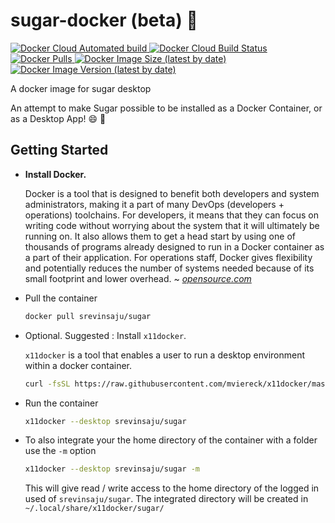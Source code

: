 # sugar-docker (beta) :whale:

[![Docker Cloud Automated build](https://img.shields.io/docker/cloud/automated/srevinsaju/sugar?logo=docker)
![Docker Cloud Build Status](https://img.shields.io/docker/cloud/build/srevinsaju/sugar)
![Docker Pulls](https://img.shields.io/docker/pulls/srevinsaju/sugar)
![Docker Image Size (latest by date)](https://img.shields.io/docker/image-size/srevinsaju/sugar?sort=date)
![Docker Image Version (latest by date)](https://img.shields.io/docker/v/srevinsaju/sugar)](https://hub.docker.com/r/srevinsaju/sugar)

A docker image for sugar desktop

An attempt to make Sugar possible to be installed as a Docker Container, or as a Desktop App! :smile: :whale:


## Getting Started

* **Install Docker.**
  
  Docker is a tool that is designed to benefit both developers and 
  system administrators, making it a part of many DevOps (developers + operations) 
  toolchains. For developers, it means that they can focus on writing code without 
  worrying about the system that it will ultimately be running on. It also allows 
  them to get a head start by using one of thousands of programs already designed to 
  run in a Docker container as a part of their application. For operations staff, Docker 
  gives flexibility and potentially reduces the number of systems needed because of 
  its small footprint and lower overhead.  ~ _[opensource.com](https://opensource.com/resources/what-docker)_
  
  
* Pull the container
  ```bash
  docker pull srevinsaju/sugar
  ```
  
* Optional. Suggested : Install `x11docker`.
  
  `x11docker` is a tool that enables a user to run a desktop environment within a docker container. 
  ```bash
  curl -fsSL https://raw.githubusercontent.com/mviereck/x11docker/master/x11docker | sudo bash -s -- --update
  ```

* Run the container
  
  ```bash
  x11docker --desktop srevinsaju/sugar
  ```
* To also integrate your the home directory of the container with a folder use the `-m` option
  ```bash
  x11docker --desktop srevinsaju/sugar -m
  ```
  
  This will give read / write access to the home directory of the logged in used of `srevinsaju/sugar`. The integrated directory will be 
  created in `~/.local/share/x11docker/sugar/`
  
  

  
  
  
  
